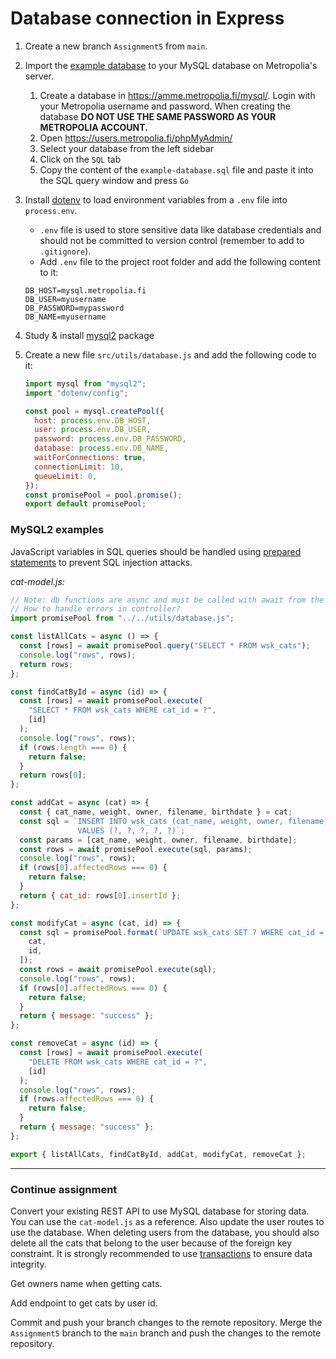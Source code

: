 # Database connection in Express

1. Create a new branch `Assignment5` from `main`.
2. Import the [example database](https://gist.github.com/ilkkamtk/b03f47baea5fb83c06141038160cefaa) to your MySQL database on Metropolia's server.
   1. Create a database in https://amme.metropolia.fi/mysql/. Login with your Metropolia username and password. When creating the database **DO NOT USE THE SAME PASSWORD AS YOUR METROPOLIA ACCOUNT.**
   2. Open https://users.metropolia.fi/phpMyAdmin/
   3. Select your database from the left sidebar
   4. Click on the `SQL` tab
   5. Copy the content of the `example-database.sql` file and paste it into the SQL query window and press `Go`
3. Install [dotenv](https://github.com/motdotla/dotenv#readme) to load environment variables from a `.env` file into `process.env`.

   - `.env` file is used to store sensitive data like database credentials and should not be committed to version control (remember to add to `.gitignore`).
   - Add `.env` file to the project root folder and add the following content to it:

   ```env
   DB_HOST=mysql.metropolia.fi
   DB_USER=myusername
   DB_PASSWORD=mypassword
   DB_NAME=myusername
   ```

4. Study & install [mysql2](https://github.com/sidorares/node-mysql2#readme) package
5. Create a new file `src/utils/database.js` and add the following code to it:

   ```js
   import mysql from "mysql2";
   import "dotenv/config";

   const pool = mysql.createPool({
     host: process.env.DB_HOST,
     user: process.env.DB_USER,
     password: process.env.DB_PASSWORD,
     database: process.env.DB_NAME,
     waitForConnections: true,
     connectionLimit: 10,
     queueLimit: 0,
   });
   const promisePool = pool.promise();
   export default promisePool;
   ```

### MySQL2 examples

JavaScript variables in SQL queries should be handled using [prepared statements](https://github.com/sidorares/node-mysql2#using-prepared-statements) to prevent SQL injection attacks.

_cat-model.js:_

```js
// Note: db functions are async and must be called with await from the controller
// How to handle errors in controller?
import promisePool from "../../utils/database.js";

const listAllCats = async () => {
  const [rows] = await promisePool.query("SELECT * FROM wsk_cats");
  console.log("rows", rows);
  return rows;
};

const findCatById = async (id) => {
  const [rows] = await promisePool.execute(
    "SELECT * FROM wsk_cats WHERE cat_id = ?",
    [id]
  );
  console.log("rows", rows);
  if (rows.length === 0) {
    return false;
  }
  return rows[0];
};

const addCat = async (cat) => {
  const { cat_name, weight, owner, filename, birthdate } = cat;
  const sql = `INSERT INTO wsk_cats (cat_name, weight, owner, filename, birthdate)
               VALUES (?, ?, ?, ?, ?)`;
  const params = [cat_name, weight, owner, filename, birthdate];
  const rows = await promisePool.execute(sql, params);
  console.log("rows", rows);
  if (rows[0].affectedRows === 0) {
    return false;
  }
  return { cat_id: rows[0].insertId };
};

const modifyCat = async (cat, id) => {
  const sql = promisePool.format(`UPDATE wsk_cats SET ? WHERE cat_id = ?`, [
    cat,
    id,
  ]);
  const rows = await promisePool.execute(sql);
  console.log("rows", rows);
  if (rows[0].affectedRows === 0) {
    return false;
  }
  return { message: "success" };
};

const removeCat = async (id) => {
  const [rows] = await promisePool.execute(
    "DELETE FROM wsk_cats WHERE cat_id = ?",
    [id]
  );
  console.log("rows", rows);
  if (rows.affectedRows === 0) {
    return false;
  }
  return { message: "success" };
};

export { listAllCats, findCatById, addCat, modifyCat, removeCat };
```

---

### Continue assignment

Convert your existing REST API to use MySQL database for storing data. You can use the `cat-model.js` as a reference. Also update the user routes to use the database. When deleting users from the database, you should also delete all the cats that belong to the user because of the foreign key constraint. It is strongly recommended to use [transactions](https://gist.github.com/ilkkamtk/b87666ed682c2c6faea182ca215afaf5) to ensure data integrity.

Get owners name when getting cats.

Add endpoint to get cats by user id.

Commit and push your branch changes to the remote repository. Merge the `Assignment5` branch to the `main` branch and push the changes to the remote repository.
